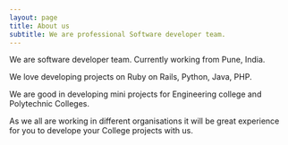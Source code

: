 ```yaml
---
layout: page
title: About us
subtitle: We are professional Software developer team.
---
```


We are software developer team. Currently working from Pune, India.

We love developing projects on Ruby on Rails, Python, Java, PHP.

We are good in developing mini projects for Engineering college and Polytechnic Colleges.

As we all are working in different organisations it will be great experience for you to 
develope your College projects with us.
